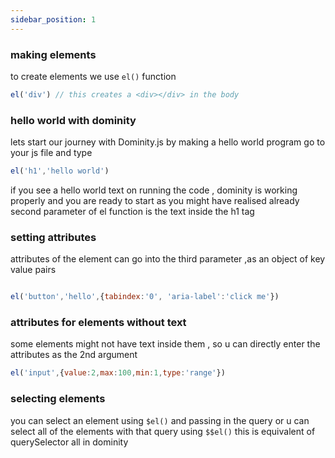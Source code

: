 ```yaml
---
sidebar_position: 1
---
```


### making elements
to create elements we use `el()` function


```js
el('div') // this creates a <div></div> in the body

```

### hello world with dominity
 lets start our journey with Dominity.js by making a hello world program 
 go to your js file and type 
```js
el('h1','hello world')

```
if you see a hello world text on running the code , dominity is working properly and you are ready to start 
as you might have realised already second parameter of el function is the text inside the h1 tag

### setting attributes

attributes of the element can go into the third parameter ,as an object of key value pairs

```js

el('button','hello',{tabindex:'0', 'aria-label':'click me'})

```

### attributes for elements without text

some elements might not have text inside them , so u can directly enter the attributes as the 2nd argument

```js
el('input',{value:2,max:100,min:1,type:'range'})

```

### selecting elements

you can select an element using `$el()` and passing in the query 
or u can select all of the elements with that query using `$$el()` this is equivalent of querySelector all in dominity


